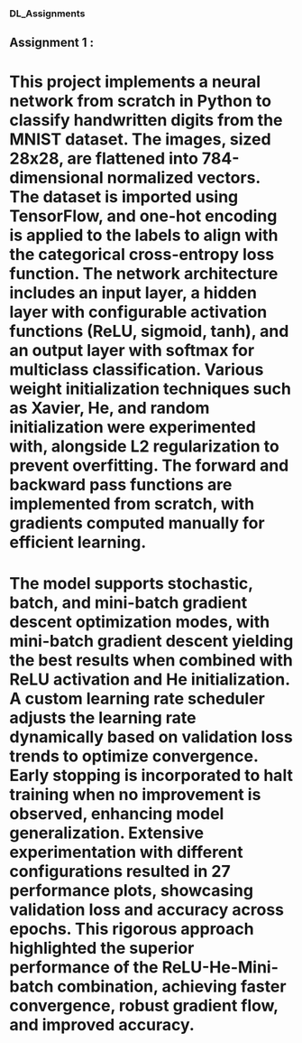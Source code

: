 ### DL_Assignments
## Assignment 1 : 
# This project implements a neural network from scratch in Python to classify handwritten digits from the MNIST dataset. The images, sized 28x28, are flattened into 784-dimensional normalized vectors. The dataset is imported using TensorFlow, and one-hot encoding is applied to the labels to align with the categorical cross-entropy loss function. The network architecture includes an input layer, a hidden layer with configurable activation functions (ReLU, sigmoid, tanh), and an output layer with softmax for multiclass classification. Various weight initialization techniques such as Xavier, He, and random initialization were experimented with, alongside L2 regularization to prevent overfitting. The forward and backward pass functions are implemented from scratch, with gradients computed manually for efficient learning.

# The model supports stochastic, batch, and mini-batch gradient descent optimization modes, with mini-batch gradient descent yielding the best results when combined with ReLU activation and He initialization. A custom learning rate scheduler adjusts the learning rate dynamically based on validation loss trends to optimize convergence. Early stopping is incorporated to halt training when no improvement is observed, enhancing model generalization. Extensive experimentation with different configurations resulted in 27 performance plots, showcasing validation loss and accuracy across epochs. This rigorous approach highlighted the superior performance of the ReLU-He-Mini-batch combination, achieving faster convergence, robust gradient flow, and improved accuracy.
